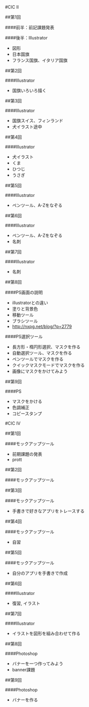 #CIC II

##第1回

####前半：前記課題発表

####後半：Illustrator

- 図形
- 日本国旗
- フランス国旗、イタリア国旗


##第2回

####Illustrator

- 国旗いろいろ描く


##第3回

####Illustrator

- 国旗スイス、フィンランド
- 犬イラスト途中


##第4回

####Illustrator

- 犬イラスト
- くま
- ひつじ
- うさぎ


##第5回

####Illustrator

- ペンツール、A-Zをなぞる


##第6回

####Illustrator

- ペンツール、A-Zをなぞる
- 名刺


##第7回

####Illustrator

- 名刺


##第8回

####PS画面の説明

- illustratorとの違い
- 塗りと背景色
- 移動ツール
- ブラシツール
- http://nxpg.net/blog/?p=2779

####PS選択ツール
- 長方形・楕円形選択、マスクを作る
- 自動選択ツール、マスクを作る
- ペンツールでマスクを作る
- クイックマスクモードでマスクを作る
- 画像にマスクをかけてみよう


##第9回

####PS
- マスクをかける
- 色調補正
- コピースタンプ

#CIC IV##第1回####モックアップツール
- 前期課題の発表- prott
##第2回
####モックアップツール
##第3回
####モックアップツール

- 手書きで好きなアプリをトレースする

##第4回
####モックアップツール

- 自習


##第5回
####モックアップツール

- 自分のアプリを手書きで作成


##第6回
####Illustrator

- 復習, イラスト


##第7回
####Illustrator

- イラストを図形を組み合わせて作る


##第8回

####Photoshop

- バナーを一つ作ってみよう
- banner課題


##第9回

####Photoshop

- バナーを作る